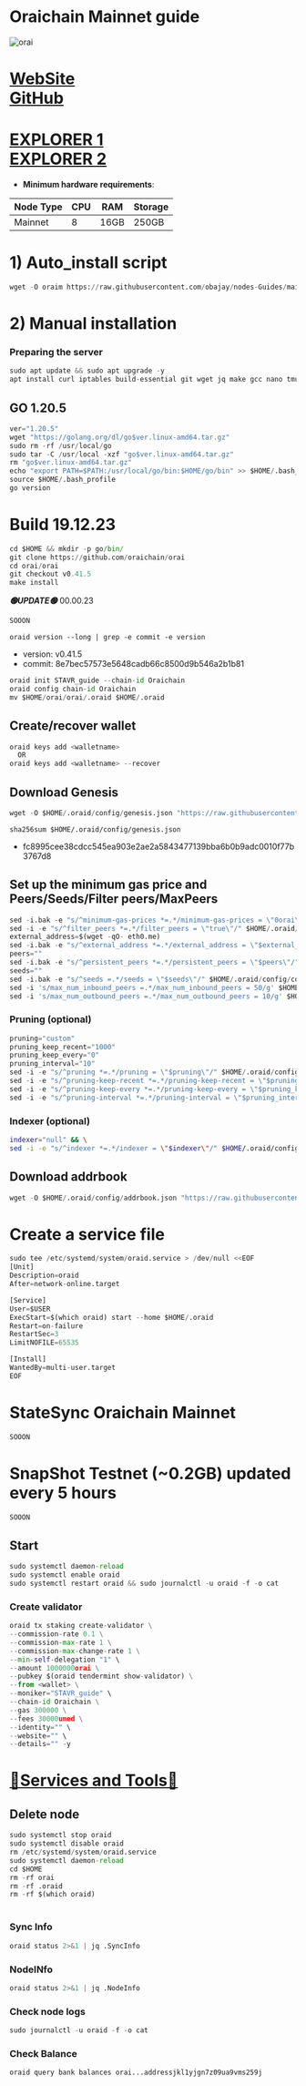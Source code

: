 # Oraichain Mainnet guide

![orai](https://github.com/obajay/nodes-Guides/assets/44331529/b147f41b-b7c4-4240-aaad-532990bbb48c)

[WebSite](https://orai.io/) \
[GitHub](https://github.com/oraichain/orai)
=
[EXPLORER 1](https://explorer.stavr.tech/Orai-Mainnet) \
[EXPLORER 2](https://explorer.nodex.one/oraichain)
=

- **Minimum hardware requirements**:

| Node Type |CPU | RAM  | Storage  | 
|-----------|----|------|----------|
| Mainnet   |   8|  16GB | 250GB   |


# 1) Auto_install script
```python
wget -O oraim https://raw.githubusercontent.com/obajay/nodes-Guides/main/Projects/Oraichain/oraim && chmod +x oraim && ./oraim
```

# 2) Manual installation

### Preparing the server
```python
sudo apt update && sudo apt upgrade -y
apt install curl iptables build-essential git wget jq make gcc nano tmux htop nvme-cli pkg-config libssl-dev libleveldb-dev tar clang bsdmainutils ncdu unzip libleveldb-dev -y
```

## GO 1.20.5
```python
ver="1.20.5"
wget "https://golang.org/dl/go$ver.linux-amd64.tar.gz"
sudo rm -rf /usr/local/go
sudo tar -C /usr/local -xzf "go$ver.linux-amd64.tar.gz"
rm "go$ver.linux-amd64.tar.gz"
echo "export PATH=$PATH:/usr/local/go/bin:$HOME/go/bin" >> $HOME/.bash_profile
source $HOME/.bash_profile
go version
```

# Build 19.12.23
```python
cd $HOME && mkdir -p go/bin/
git clone https://github.com/oraichain/orai
cd orai/orai
git checkout v0.41.5
make install

```
*******🟢UPDATE🟢******* 00.00.23
```python
SOOON
```

`oraid version --long | grep -e commit -e version`
- version: v0.41.5
- commit: 8e7bec57573e5648cadb66c8500d9b546a2b1b81

```python
oraid init STAVR_guide --chain-id Oraichain
oraid config chain-id Oraichain
mv $HOME/orai/orai/.oraid $HOME/.oraid 
```    

## Create/recover wallet
```python
oraid keys add <walletname>
  OR
oraid keys add <walletname> --recover
```

## Download Genesis
```python
wget -O $HOME/.oraid/config/genesis.json "https://raw.githubusercontent.com/obajay/nodes-Guides/main/Projects/Oraichain/genesis.json"
```
`sha256sum $HOME/.oraid/config/genesis.json`
+ fc8995cee38cdcc545ea903e2ae2a5843477139bba6b0b9adc0010f77b3767d8

## Set up the minimum gas price and Peers/Seeds/Filter peers/MaxPeers
```python
sed -i.bak -e "s/^minimum-gas-prices *=.*/minimum-gas-prices = \"0orai\"/;" ~/.oraid/config/app.toml
sed -i -e "s/^filter_peers *=.*/filter_peers = \"true\"/" $HOME/.oraid/config/config.toml
external_address=$(wget -qO- eth0.me) 
sed -i.bak -e "s/^external_address *=.*/external_address = \"$external_address:26656\"/" $HOME/.oraid/config/config.toml
peers=""
sed -i.bak -e "s/^persistent_peers *=.*/persistent_peers = \"$peers\"/" $HOME/.oraid/config/config.toml
seeds=""
sed -i.bak -e "s/^seeds =.*/seeds = \"$seeds\"/" $HOME/.oraid/config/config.toml
sed -i 's/max_num_inbound_peers =.*/max_num_inbound_peers = 50/g' $HOME/.oraid/config/config.toml
sed -i 's/max_num_outbound_peers =.*/max_num_outbound_peers = 10/g' $HOME/.oraid/config/config.toml

```
### Pruning (optional)
```python
pruning="custom"
pruning_keep_recent="1000"
pruning_keep_every="0"
pruning_interval="10"
sed -i -e "s/^pruning *=.*/pruning = \"$pruning\"/" $HOME/.oraid/config/app.toml
sed -i -e "s/^pruning-keep-recent *=.*/pruning-keep-recent = \"$pruning_keep_recent\"/" $HOME/.oraid/config/app.toml
sed -i -e "s/^pruning-keep-every *=.*/pruning-keep-every = \"$pruning_keep_every\"/" $HOME/.oraid/config/app.toml
sed -i -e "s/^pruning-interval *=.*/pruning-interval = \"$pruning_interval\"/" $HOME/.oraid/config/app.toml
```
### Indexer (optional) 
```bash
indexer="null" && \
sed -i -e "s/^indexer *=.*/indexer = \"$indexer\"/" $HOME/.oraid/config/config.toml
```

## Download addrbook
```python
wget -O $HOME/.oraid/config/addrbook.json "https://raw.githubusercontent.com/obajay/nodes-Guides/main/Projects/Oraichain/addrbook.json"
```

# Create a service file
```python
sudo tee /etc/systemd/system/oraid.service > /dev/null <<EOF
[Unit]
Description=oraid
After=network-online.target

[Service]
User=$USER
ExecStart=$(which oraid) start --home $HOME/.oraid
Restart=on-failure
RestartSec=3
LimitNOFILE=65535

[Install]
WantedBy=multi-user.target
EOF
```
# StateSync Oraichain Mainnet
```python
SOOON
```
# SnapShot Testnet (~0.2GB) updated every 5 hours  
```python
SOOON
```

## Start
```python
sudo systemctl daemon-reload
sudo systemctl enable oraid
sudo systemctl restart oraid && sudo journalctl -u oraid -f -o cat
```

### Create validator
```python
oraid tx staking create-validator \
--commission-rate 0.1 \
--commission-max-rate 1 \
--commission-max-change-rate 1 \
--min-self-delegation "1" \
--amount 1000000orai \
--pubkey $(oraid tendermint show-validator) \
--from <wallet> \
--moniker="STAVR_guide" \
--chain-id Oraichain \
--gas 300000 \
--fees 30000umed \
--identity="" \
--website="" \
--details="" -y
```

[🧩Services and Tools🧩](https://github.com/obajay/StateSync-snapshots/tree/main/Projects/Oraichain)
=


## Delete node
```python
sudo systemctl stop oraid
sudo systemctl disable oraid
rm /etc/systemd/system/oraid.service
sudo systemctl daemon-reload
cd $HOME
rm -rf orai
rm -rf .oraid
rm -rf $(which oraid)
```
#
### Sync Info
```python
oraid status 2>&1 | jq .SyncInfo
```
### NodeINfo
```python
oraid status 2>&1 | jq .NodeInfo
```
### Check node logs
```python
sudo journalctl -u oraid -f -o cat
```
### Check Balance
```python
oraid query bank balances orai...addressjkl1yjgn7z09ua9vms259j
```
